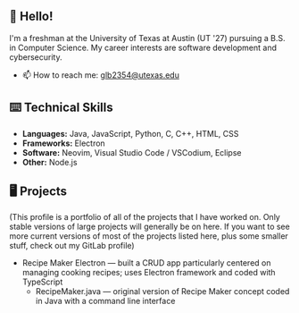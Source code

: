 ## 👋 Hello! 

I'm a freshman at the University of Texas at Austin (UT '27) pursuing a B.S. in Computer Science. My career interests are software development and cybersecurity.
- 📫 How to reach me: glb2354@utexas.edu 

## ⌨️ Technical Skills 
- **Languages:** Java, JavaScript, Python, C, C++, HTML, CSS
- **Frameworks:** Electron
- **Software:** Neovim, Visual Studio Code / VSCodium, Eclipse
- **Other:** Node.js

## 🖥 Projects 
(This profile is a portfolio of all of the projects that I have worked on. Only stable versions of large projects will generally be on here. If you want to see more current versions of most of the projects listed here, plus some smaller stuff, check out my GitLab profile)
- Recipe Maker Electron — built a CRUD app particularly centered on managing cooking recipes; uses Electron framework and coded with TypeScript
  - RecipeMaker.java — original version of Recipe Maker concept coded in Java with a command line interface
